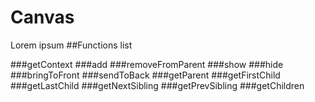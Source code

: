 Canvas
======
Lorem ipsum
##Functions list

###getContext
###add
###removeFromParent
###show
###hide
###bringToFront
###sendToBack
###getParent
###getFirstChild
###getLastChild
###getNextSibling
###getPrevSibling
###getChildren
